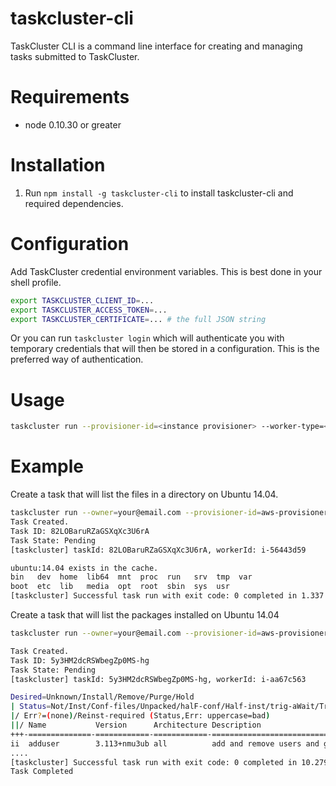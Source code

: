 # taskcluster-cli
TaskCluster CLI is a command line interface for creating and managing
tasks submitted to TaskCluster.

# Requirements

 - node 0.10.30 or greater

# Installation
1. Run `npm install -g taskcluster-cli` to install taskcluster-cli and required dependencies.

# Configuration

Add TaskCluster credential environment variables.  This is best done in your shell profile.

```sh
export TASKCLUSTER_CLIENT_ID=...
export TASKCLUSTER_ACCESS_TOKEN=...
export TASKCLUSTER_CERTIFICATE=... # the full JSON string
```

Or you can run `taskcluster login` which will authenticate you with temporary
credentials that will then be stored in a configuration. This is the preferred
way of authentication.

# Usage

```sh
taskcluster run --provisioner-id=<instance provisioner> --worker-type=<worker type> <image> <command>
```

# Example

Create a task that will list the files in a directory on Ubuntu 14.04.

```sh
taskcluster run --owner=your@email.com --provisioner-id=aws-provisioner --worker-type=cli ubuntu:14.04 ls
Task Created.
Task ID: 82LOBaruRZaGSXqXc3U6rA
Task State: Pending
[taskcluster] taskId: 82LOBaruRZaGSXqXc3U6rA, workerId: i-56443d59

ubuntu:14.04 exists in the cache.
bin   dev  home  lib64	mnt  proc  run	 srv  tmp  var
boot  etc  lib	 media	opt  root  sbin  sys  usr
[taskcluster] Successful task run with exit code: 0 completed in 1.337 seconds
```

Create a task that will list the packages installed on Ubuntu 14.04
```sh
taskcluster run --owner=your@email.com --provisioner-id=aws-provisioner --worker-type=cli ubuntu:14.04 -- /usr/bin/dpkg --list

Task Created.
Task ID: 5y3HM2dcRSWbegZp0MS-hg
Task State: Pending
[taskcluster] taskId: 5y3HM2dcRSWbegZp0MS-hg, workerId: i-aa67c563

Desired=Unknown/Install/Remove/Purge/Hold
| Status=Not/Inst/Conf-files/Unpacked/halF-conf/Half-inst/trig-aWait/Trig-pend
|/ Err?=(none)/Reinst-required (Status,Err: uppercase=bad)
||/ Name           Version      Architecture Description
+++-==============-============-============-=================================
ii  adduser        3.113+nmu3ub all          add and remove users and groups
....
[taskcluster] Successful task run with exit code: 0 completed in 10.279 seconds
Task Completed
```

